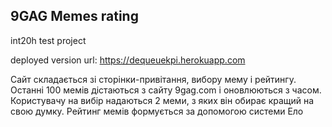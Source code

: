 ## 9GAG Memes rating
int20h test project

deployed version url: https://dequeuekpi.herokuapp.com

Сайт складається зі сторінки-привітання, вибору мему і рейтингу.
Останні 100 мемів дістаються з сайту 9gag.com і оновлюються з часом. 
Користувачу на вибір надаються 2 меми, з яких він обирає кращий на свою думку. 
Рейтинг мемів формується за допомогою системи Ело

